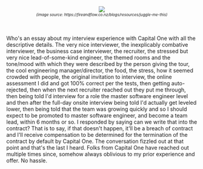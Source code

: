 <div align="center">
  <img src="https://bradleyculley.github.io/images/juggling-while-balancing.jpeg" />
  <div style="font-size: 10px; font-style: italic;">(image source: https://fireandflow.co.nz/blogs/resources/juggle-me-this)</div>
</div>
<br/>
<br/>

Who's an essay about my interview experience with Capital One with all the descriptive details.
The very nice interviewer, the inexplicably combative interviewer,
the business case interviewer, the recruiter, the stressed but very nice lead-of-some-kind engineer,
the themed rooms and the tone/mood with which they were described by the person giving the tour,
the cool engineering manager/director, the food, the stress, how it seemed crowded with people,
the original invitation to interview, the online assessment I did and got 100% correct per the tests,
then getting auto-rejected, then when the next recruiter reached out they put me through,
then being told I'd interview for a role the master software engineer level and then
after the full-day onsite interview being told I'd actually get leveled lower,
then being told that the team was growing quickly and so I should expect to be promoted to master software engineer,
and become a team lead, within 6 months or so. I responded by saying can we write that into the contract?
That is to say, if that doesn't happen, it'll be a breach of contract and I'll receive compensation to be determined
for the termination of the contract by default by Capital One.
The conversation fizzled out at that point and that's the last I heard.
Folks from Capital One have reached out multiple times since, somehow always oblivious to my prior experience and offer.
No hassle.
